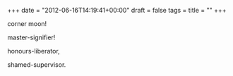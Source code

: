 +++
date = "2012-06-16T14:19:41+00:00"
draft = false
tags = 
title = ""
+++
<p>corner moon!</p>&#13;
<p>master-signifier!</p>&#13;
<p>honours-liberator,</p>&#13;
<p>shamed-supervisor.</p> 